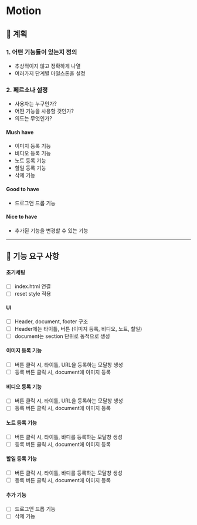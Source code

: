 # Motion

## 📌 계획

### 1. 어떤 기능들이 있는지 정의

- 추상적이지 않고 정확하게 나열
- 여러가지 단계별 마일스톤을 설정

### 2. 페르소나 설정

- 사용자는 누구인가?
- 어떤 기능을 사용할 것인가?
- 의도는 무엇인가?

#### Mush have

- 이미지 등록 기능
- 비디오 등록 기능
- 노트 등록 기능
- 할일 등록 기능
- 삭제 기능

#### Good to have

- 드로그앤 드롭 기능

#### Nice to have

- 추가된 기능을 변경할 수 있는 기능

---

## 🚀 기능 요구 사항

#### 초기세팅

- [ ] index.html 연결
- [ ] reset style 적용

#### UI

- [ ] Header, document, footer 구조
- [ ] Header에는 타이틀, 버튼 (이미지 등록, 비디오, 노트, 할일)
- [ ] document는 section 단위로 동적으로 생성

#### 이미지 등록 기능

- [ ] 버튼 클릭 시, 타이틀, URL을 등록하는 모달창 생성
- [ ] 등록 버튼 클릭 시, document에 이미지 등록

#### 비디오 등록 기능

- [ ] 버튼 클릭 시, 타이틀, URL을 등록하는 모달창 생성
- [ ] 등록 버튼 클릭 시, document에 이미지 등록

#### 노트 등록 기능

- [ ] 버튼 클릭 시, 타이틀, 바디를 등록하는 모달창 생성
- [ ] 등록 버튼 클릭 시, document에 이미지 등록

#### 할일 등록 기능

- [ ] 버튼 클릭 시, 타이틀, 바디를 등록하는 모달창 생성
- [ ] 등록 버튼 클릭 시, document에 이미지 등록

#### 추가 기능

- [ ] 드로그앤 드롭 기능
- [ ] 삭제 기능

